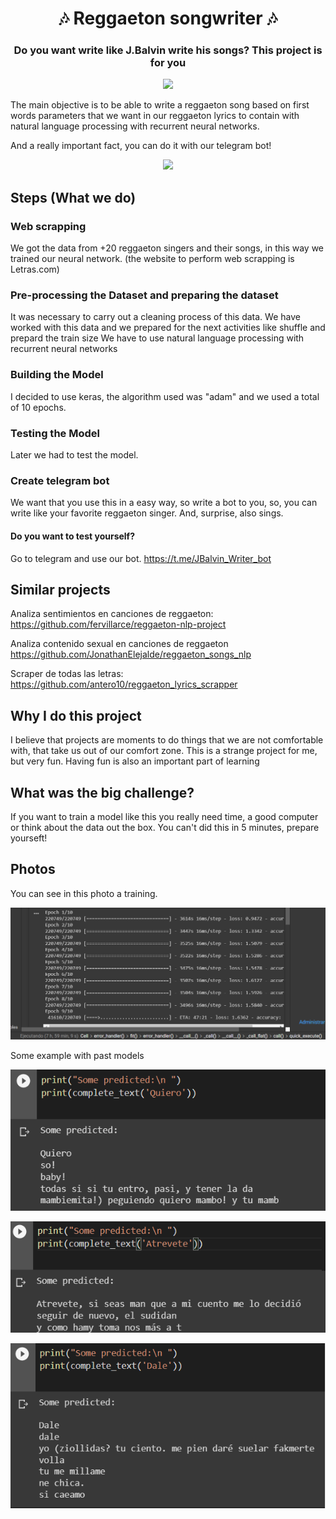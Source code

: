 <h1 align="center" style="border-bottom: none;">🎶 Reggaeton songwriter 🎶</h1>
<h3 align="center">Do you want write like J.Balvin write his songs? This project is for you</h3>
<p align="center">
  
  <a href="https://t.me/JBalvin_Writer_bot">
    <img src="https://img.shields.io/badge/Telegram-Bot-blue.svg?logo=telegram"/>
  </a>
</p>


The main objective is to be able to write a reggaeton song based on first words parameters that we want in our reggaeton lyrics to contain with natural language processing with recurrent neural networks.

And a really important fact, you can do it with our telegram bot!


<p align="center">
  <img src="https://www.elcolombiano.com/binrepository/360x273/0c33/360d240/none/11101/AWNA/balvin_38652723_20210930183456.jpg"/>
</p>

## Steps (What we do)

### Web scrapping
We got the data from +20 reggaeton singers and their songs, in this way we trained our neural network.
(the website to perform web scrapping is Letras.com)

### Pre-processing the Dataset and preparing the dataset 
It was necessary to carry out a cleaning process of this data. We have worked with this data and we prepared for the next activities like shuffle and prepard the train size
We have to use natural language processing with recurrent neural networks

### Building the Model
I decided to use keras, the algorithm used was "adam" and we used a total of 10 epochs.

### Testing the Model
Later we had to test the model.

### Create telegram bot
We want that you use this in a easy way, so write a bot to you, so, you can write like your favorite reggaeton singer.
And, surprise, also sings.

#### Do you want to test yourself?
Go to telegram and use our bot.
https://t.me/JBalvin_Writer_bot

## Similar projects

Analiza sentimientos en canciones de reggaeton: https://github.com/fervillarce/reggaeton-nlp-project

Analiza contenido sexual en canciones de reggaeton https://github.com/JonathanElejalde/reggaeton_songs_nlp

Scraper de todas las letras: https://github.com/antero10/reggaeton_lyrics_scrapper

## Why I do this project

I believe that projects are moments to do things that we are not comfortable with, that take us out of our comfort zone. This is a strange project for me, but very fun. Having fun is also an important part of learning

## What was the big challenge?

If you want to train a model like this you really need time, a good computer or think about the data out the box. You can't did this in 5 minutes, prepare yourseft!


## Photos

You can see in this photo a training.

<p align="center">
  <img src="https://github.com/Ojedalatronico/Reggaeton_songs/blob/main/Imagenes/epochs.png?raw=true"/>
</p>

Some example with past models

<p align="center">
  <img src="https://github.com/Ojedalatronico/Reggaeton_songs/blob/main/Imagenes/Quiero.png?raw=true"/>
</p>
<p align="center">
  <img src="https://github.com/Ojedalatronico/Reggaeton_songs/blob/main/Imagenes/atrevete.png?raw=true"/>
</p>
<p align="center">
  <img src="https://github.com/Ojedalatronico/Reggaeton_songs/blob/main/Imagenes/Dale.png?raw=true"/>
</p>

